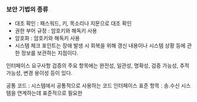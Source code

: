 ### 보안 기법의 종류
* 대조 확인 : 패스워드, 키, 목소리나 지문으로 대조 확인
* 권한 부어 규정 : 암호키와 해독키 사용
* 암호화 : 암호키와 해독키 사용
* 시스템 체크 포인트는 장애 발생 시 회복을 위해 갱신 내용이나 시스템 상황 등에 관한 정보를 보관하는 지점이다.

인터페이스 요구사항 검증의 주요 항목에는 완전성, 일관성, 명확성, 검증 가능성, 추적 가능성, 변경 용이성 등이 있다.
  
 공통 코드 : 시스템에서 공통적으로 사용하는 코드
 인터페이스 표준 항목 : 송.수신 시스템을 연계하는데 표준적으로 필요한 
